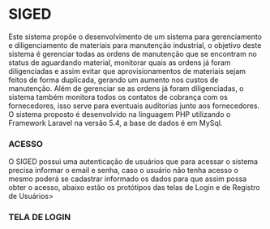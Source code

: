 # SIGED
Este sistema propõe o desenvolvimento de um sistema para gerenciamento e diligenciamento de materiais para manutenção industrial, o objetivo deste sistema é gerenciar todas as ordens de manutenção  que se encontram no status de aguardando material, monitorar quais as ordens já foram diligenciadas e assim evitar que aprovisionamentos de materiais sejam feitos de forma duplicada, gerando um aumento nos custos de manutenção. Além de gerenciar se as ordens já foram diligenciadas, o sistema também monitora todos os contatos de cobrança com  os fornecedores, isso serve para eventuais auditorias junto aos fornecedores. O sistema proposto é desenvolvido na linguagem PHP utilizando o Framework Laravel na versão 5.4, a base de dados é em MySql.

<h3>ACESSO</h3>
O SIGED possui uma autenticação de usuários que para acessar o sistema precisa informar o email e senha, caso o usuário não tenha acesso o mesmo poderá se cadastrar informado os dados para que assim possa obter o acesso, abaixo estão os protótipos das telas de Login e de Registro de Usuários>

<h3>TELA DE LOGIN</h3>

